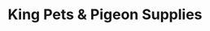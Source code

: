 ---
title: "King Pets & Pigeon Supplies"
url: /campbellfield/king-pets-und-pigeon-supplies/
shop: Tiere
---
